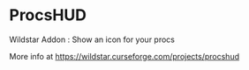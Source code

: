 # ProcsHUD
Wildstar Addon : Show an icon for your procs

More info at https://wildstar.curseforge.com/projects/procshud
